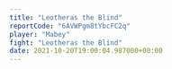 ```yaml
---
title: "Leotheras the Blind"
reportCode: "6AVWPgm8tYbcFC2q"
player: "Mabey"
fight: "Leotheras the Blind"
date: 2021-10-20T19:00:04.987000+00:00
---
```

